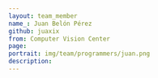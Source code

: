 ```yaml
---
layout: team_member
name_: Juan Belón Pérez
github: juaxix
from: Computer Vision Center
page: 
portrait: img/team/programmers/juan.png
description: 
---
```

